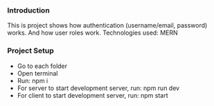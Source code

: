 ### Introduction
This is project shows how authentication (username/email, password) works. And how user roles work.
Technologies used: MERN

### Project Setup
- Go to each folder
- Open terminal
- Run: npm i
- For server to start development server, run: npm run dev
- For client to start development server, run: npm start